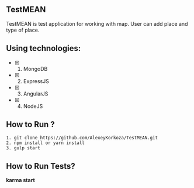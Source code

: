 ## TestMEAN
TestMEAN is test application for working with map. User can add place and type of place.

## Using technologies:<br/>
- [x] 1. MongoDB
- [x] 2. ExpressJS
- [x] 3. AngularJS
- [x] 4. NodeJS

## How to Run ?
```
1. git clone https://github.com/AlexeyKorkoza/TestMEAN.git
2. npm install or yarn install
3. gulp start
```

## How to Run Tests?
<b>karma start</b>
